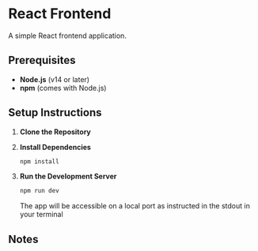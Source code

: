 # React Frontend

A simple React frontend application.

## Prerequisites

- **Node.js** (v14 or later)
- **npm** (comes with Node.js)

## Setup Instructions

1. **Clone the Repository**

2. **Install Dependencies**

   ```bash
   npm install
   ```

3. **Run the Development Server**

   ```bash
   npm run dev
   ```

   The app will be accessible on a local port as instructed in the stdout in your terminal

## Notes
